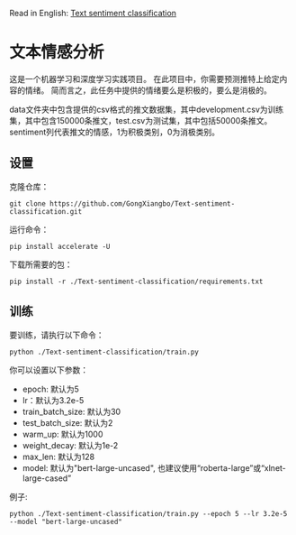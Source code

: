 Read in English: [Text sentiment classification](README.md)
# 文本情感分析
这是一个机器学习和深度学习实践项目。 在此项目中，你需要预测推特上给定内容的情绪。 简而言之，此任务中提供的情绪要么是积极的，要么是消极的。

data文件夹中包含提供的csv格式的推文数据集，其中development.csv为训练集，其中包含150000条推文，test.csv为测试集，其中包括50000条推文。sentiment列代表推文的情感，1为积极类别，0为消极类别。

## 设置
克隆仓库：
```
git clone https://github.com/GongXiangbo/Text-sentiment-classification.git
```
运行命令：
```
pip install accelerate -U
```
下载所需要的包：
```
pip install -r ./Text-sentiment-classification/requirements.txt
```
## 训练
要训练，请执行以下命令：
```
python ./Text-sentiment-classification/train.py 
```
你可以设置以下参数：

- epoch: 默认为5
- lr：默认为3.2e-5
- train_batch_size: 默认为30
- test_batch_size: 默认为2
- warm_up: 默认为1000
- weight_decay: 默认为1e-2
- max_len: 默认为128
- model: 默认为"bert-large-uncased", 也建议使用“roberta-large”或“xlnet-large-cased”

例子:
```
python ./Text-sentiment-classification/train.py --epoch 5 --lr 3.2e-5 --model "bert-large-uncased"
```
